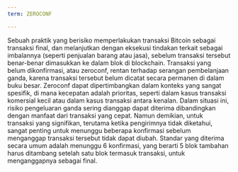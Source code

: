 ```yaml
---
term: ZEROCONF

---
```

Sebuah praktik yang berisiko memperlakukan transaksi Bitcoin sebagai transaksi final, dan melanjutkan dengan eksekusi tindakan terkait sebagai imbalannya (seperti penjualan barang atau jasa), sebelum transaksi tersebut benar-benar dimasukkan ke dalam blok di blockchain. Transaksi yang belum dikonfirmasi, atau zeroconf, rentan terhadap serangan pembelanjaan ganda, karena transaksi tersebut belum dicatat secara permanen di dalam buku besar. Zeroconf dapat dipertimbangkan dalam konteks yang sangat spesifik, di mana kecepatan adalah prioritas, seperti dalam kasus transaksi komersial kecil atau dalam kasus transaksi antara kenalan. Dalam situasi ini, risiko pengeluaran ganda sering dianggap dapat diterima dibandingkan dengan manfaat dari transaksi yang cepat. Namun demikian, untuk transaksi yang signifikan, terutama ketika pengirimnya tidak diketahui, sangat penting untuk menunggu beberapa konfirmasi sebelum menganggap transaksi tersebut tidak dapat diubah. Standar yang diterima secara umum adalah menunggu 6 konfirmasi, yang berarti 5 blok tambahan harus ditambang setelah satu blok termasuk transaksi, untuk menganggapnya sebagai final.